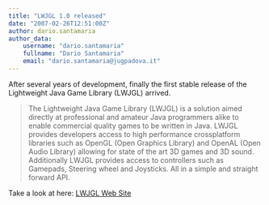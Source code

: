 ```yaml
---
title: "LWJGL 1.0 released"
date: "2007-02-26T12:51:00Z"
author: dario.santamaria
author_data:
    username: "dario.santamaria"
    fullname: "Dario Santamaria"
    email: "dario.santamaria@jugpadova.it"
---
```


After several years of development, finally the first stable release of
the Lightweight Java Game Library (LWJGL) arrived.

> The Lightweight Java Game Library (LWJGL) is a solution aimed directly
> at professional and amateur Java programmers alike to enable
> commercial quality games to be written in Java. LWJGL provides
> developers access to high performance crossplatform libraries such as
> OpenGL (Open Graphics Library) and OpenAL (Open Audio Library)
> allowing for state of the art 3D games and 3D sound. Additionally
> LWJGL provides access to controllers such as Gamepads, Steering wheel
> and Joysticks. All in a simple and straight forward API.

Take a look at here: [LWJGL Web Site](http://lwjgl.org/)
